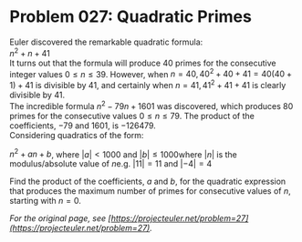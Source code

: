 # Problem 027: Quadratic Primes
  
Euler discovered the remarkable quadratic formula:  
$n^2 + n + 41$  
It turns out that the formula will produce $40$ primes for the consecutive integer values $0 \le n \le 39$. However, when $n = 40, 40^2 + 40 + 41 = 40(40 + 1) + 41$ is divisible by $41$, and certainly when $n = 41, 41^2 + 41 + 41$ is clearly divisible by $41$.  
The incredible formula $n^2 - 79n + 1601$ was discovered, which produces $80$ primes for the consecutive values $0 \le n \le 79$. The product of the coefficients, $-79$ and $1601$, is $-126479$.  
Considering quadratics of the form:  
  
$n^2 + an + b$, where $|a| < 1000$ and $|b| \le 1000$where $|n|$ is the modulus/absolute value of $n$e.g. $|11| = 11$ and $|-4| = 4$  
  
Find the product of the coefficients, $a$ and $b$, for the quadratic expression that produces the maximum number of primes for consecutive values of $n$, starting with $n = 0$.  

*For the original page, see [https://projecteuler.net/problem=27](https://projecteuler.net/problem=27).*
